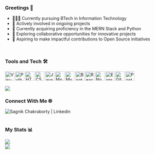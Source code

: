 ### Greetings 👋

- 👨🏻‍🎓 Currently pursuing BTech in Information Technology
- 🚀 Actively involved in ongoing projects
- 📖 Currently acquiring proficiency in the MERN Stack and Python
- 🤝 Exploring collaborative opportunities for innovative projects
- 🎯 Aspiring to make impactful contributions to Open Source initiatives
<!-- - 😄 Pronouns: ...
- ⚡ Fun fact: ... -->

</br>

### Tools and Tech 🛠️
<img align="left" alt="Visual Studio Code" width="30px" src="https://th.bing.com/th?id=ODLS.2d8f99b9-7bcb-4f0f-be03-922d3eb10c83&w=32&h=32&qlt=90&pcl=fffffa&o=6&cb=1101&pid=1.2" />
<img align="left" alt="Python" width="30px" src="https://i.imgur.com/gnK58k4.png"/>
<img align="left" alt="HTML5" width="30px" src="https://upload.wikimedia.org/wikipedia/commons/thumb/3/38/HTML5_Badge.svg/640px-HTML5_Badge.svg.png"/>
<img align="left" alt="CSS3" width="30px" src="https://upload.wikimedia.org/wikipedia/commons/thumb/6/62/CSS3_logo.svg/640px-CSS3_logo.svg.png" />
<img align="left" alt="JavaScript" width="30px" src="https://upload.wikimedia.org/wikipedia/commons/thumb/9/99/Unofficial_JavaScript_logo_2.svg/768px-Unofficial_JavaScript_logo_2.svg.png?20141107110902"/>
<img align="left" alt="MongoDB" width="30px" src="https://th.bing.com/th?id=ODLS.5af66f33-4a74-47c5-881c-bbc1b90a1772&w=32&h=32&qlt=90&pcl=fffffa&o=6&cb=1102&pid=1.2"/>
<img align="left" alt="MySQL" width="30px" src="https://th.bing.com/th?id=ODLS.2c140311-019d-40ea-b122-46c337688787&w=32&h=32&qlt=90&pcl=fffffa&o=6&cb=1101&pid=1.2"/>
<img align="left" alt="Bootstrap" width="30px" src="https://getbootstrap.com/docs/5.3/assets/brand/bootstrap-logo-shadow.png"/>
<img align="left" alt="ReactJS" width="30px" src="https://th.bing.com/th?id=ODLS.adb8ba17-4f9a-4488-87b4-615dae577f6d&w=32&h=32&qlt=90&pcl=fffffa&o=6&cb=1102&pid=1.2"/>
<img align="left" alt="NodeJS" width="30px" src="https://th.bing.com/th?id=ODLS.1ca381ef-8508-46a9-9735-6e113e8a4cb8&w=32&h=32&qlt=90&pcl=fffffa&o=6&cb=1102&pid=1.2"/>
<img align="left" alt="ExpressJS" width="30px" src="https://th.bing.com/th?id=ODLS.7ee38d86-4472-452b-806c-fd7945e59518&w=32&h=32&qlt=90&pcl=fffffa&o=6&cb=1101&pid=1.2"/>
<img align="left" alt="GitHub Desktop" width="30px" src="https://upload.wikimedia.org/wikipedia/commons/thumb/a/ae/Github-desktop-logo-symbol.svg/640px-Github-desktop-logo-symbol.svg.png" />
<img align="left" alt="Postman" width="30px" src="https://res.cloudinary.com/postman/image/upload/t_team_logo/v1629869194/team/2893aede23f01bfcbd2319326bc96a6ed0524eba759745ed6d73405a3a8b67a8"/>

</br> </br>

<img align="center" src="https://github-readme-stats.vercel.app/api/top-langs/?username=eccentriccoder01&layout=compact&theme=react&count_private=false" />

</br>

### Connect With Me 🌐
<a href="https://www.linkedin.com/in/sagnik-chakraborty-9aa473248" target="_blank">
  <img align="left" alt="Sagnik Chakraborty | Linkedin" src="https://img.shields.io/badge/LinkedIn-0077B5?style=for-the-badge&logo=linkedin&logoColor=white" />
</a>

</br>
</br>

### My Stats 📊
<img align="center" src="https://github-readme-stats.vercel.app/api?username=eccentriccoder01&count_private=true&show_icons=true&theme=tokyonight" />

</br>

<img align="center" src="https://github-readme-streak-stats-bice-ten.vercel.app?user=eccentriccoder01&theme=dark&date_format=j%2Fn%5B%2FY%5D" />
